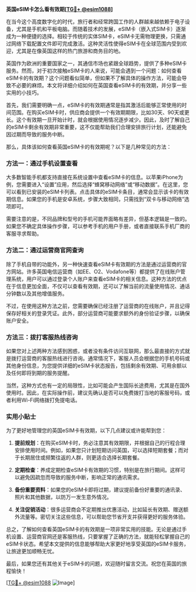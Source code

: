 **英国eSIM卡怎么看有效期[[TG💪+ @esim1088](https://t.me/s/esim1088)]**

在当今这个高度数字化的时代，旅行者和经常跨国工作的人群越来越依赖于电子设备，尤其是手机和平板电脑。而随着技术的发展，eSIM卡（嵌入式SIM卡）逐渐成为一种便捷的选择。相较于传统的实体SIM卡，eSIM卡无需物理更换，只需通过网络下载配置文件即可完成激活。这种灵活性使得eSIM卡在全球范围内受到欢迎，尤其是在像英国这样的热门旅游和商务目的地。

英国作为欧洲的重要国家之一，其通信市场也紧跟全球趋势，提供了多种eSIM卡服务。然而，对于初次接触eSIM卡的人来说，可能会遇到一个问题：如何查看eSIM卡的有效期？这个问题看似简单，但如果不了解具体的操作方法，可能会导致不必要的麻烦。本文将详细介绍如何在英国查看eSIM卡的有效期，并分享一些实用的小技巧。

首先，我们需要明确一点，eSIM卡的有效期通常是指其激活后能够正常使用的时间范围。在购买eSIM卡时，供应商会提供一个有效期期限，比如30天、90天或更长。这个有效期一旦开始计时，就会根据使用情况逐步减少。因此，及时了解自己的eSIM卡剩余有效期非常重要，这不仅能帮助我们合理安排旅行计划，还能避免因过期而导致的服务中断。

那么，具体该如何查看英国eSIM卡的有效期呢？以下是几种常见的方法：

### 方法一：通过手机设置查看

大多数智能手机都支持直接在系统设置中查看eSIM卡的信息。以苹果iPhone为例，您需要进入“设置”应用，然后选择“蜂窝移动网络”或“移动数据”。在这里，您可以看到已安装的eSIM卡列表。点击具体的eSIM卡条目，通常会显示该卡的有效期信息。如果您的手机是安卓系统，步骤大致相同，只需找到“双卡与移动网络”选项即可。

需要注意的是，不同品牌和型号的手机可能界面略有差异，但基本逻辑是一致的。如果您不确定具体操作步骤，可以参考手机的用户手册，或者直接联系手机厂商的客服寻求帮助。

### 方法二：通过运营商官网查询

除了手机自带的功能外，另一种快速查看eSIM卡有效期的方法是通过运营商的官方网站。许多英国电信运营商（如EE、O2、Vodafone等）都提供了在线账户管理系统，用户可以通过登录个人账户来查看eSIM卡的相关信息。这种方法的优点在于信息更加全面，不仅可以查看有效期，还可以了解当前的流量使用情况、通话分钟数以及其他增值服务。

不过，在使用这种方法之前，您需要确保已经注册了运营商的在线账户，并且记得保存好相关的登录凭证。此外，部分运营商可能要求额外的身份验证步骤，以确保账户安全。

### 方法三：拨打客服热线咨询

如果您对上述两种方法感到困惑，或者没有条件访问互联网，那么最直接的方式就是拨打运营商的客服热线进行咨询。通常情况下，客服人员会根据您的手机号码或其他身份信息，为您提供详细的eSIM卡状态报告，包括剩余有效期、可用余额以及任何即将到期的服务提醒。

当然，这种方式也有一定的局限性，比如可能会产生国际长途费用，尤其是在国外使用时。因此，在实际操作前，建议先确认是否可以免费拨打当地的客服号码，或者利用Wi-Fi网络拨打免提电话。

### 实用小贴士

为了更好地管理您的英国eSIM卡有效期，以下几点建议或许能帮到您：

1. **提前规划**：在购买eSIM卡时，务必注意其有效期限，并根据自己的行程合理安排使用时间。例如，如果您只计划短期访问英国，可以选择短期套餐；而对于长期居住或频繁往返的人群，则更适合选择长期套餐。

2. **定期检查**：养成定期检查eSIM卡有效期的习惯，特别是在旅行期间。这样可以避免因疏忽而导致的服务中断，影响正常的通讯需求。

3. **备份重要资料**：如果您的eSIM卡即将过期，建议提前备份好重要的通讯录、照片和其他数据，以防万一发生意外情况。

4. **关注促销活动**：很多运营商会不定期推出优惠活动，比如延长有效期、赠送额外流量等。密切关注这些信息，可以帮助您节省开支并获得更好的服务体验。

总之，了解如何查看英国eSIM卡的有效期是一项非常实用的技能。无论是通过手机设置、运营商官网还是客服热线，只要掌握了正确的方法，就能轻松掌握自己的eSIM卡状态。希望本文提供的信息能够帮助大家更好地享受英国的eSIM卡服务，让旅途更加顺畅无忧。

最后，如果您还有其他关于eSIM卡的问题，欢迎随时留言交流。祝您在英国的旅程愉快！

[[TG💪+ @esim1088](https://t.me/s/esim1088) ![Image](https://i.postimg.cc/4NQfJmqS/Snipaste-2025-05-13-00-14-12.png)]